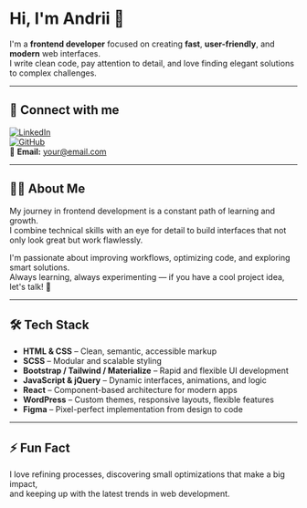 # Hi, I'm Andrii 👋

I'm a **frontend developer** focused on creating **fast**, **user-friendly**, and **modern** web interfaces.  
I write clean code, pay attention to detail, and love finding elegant solutions to complex challenges.

---

## 🔗 Connect with me

[![LinkedIn](https://img.shields.io/badge/-LinkedIn-0A66C2?style=flat&logo=linkedin&logoColor=white)](https://www.linkedin.com/in/your-link)  
[![GitHub](https://img.shields.io/badge/-GitHub-181717?style=flat&logo=github&logoColor=white)](https://github.com/andreyk1n)  
📧 **Email:** your@email.com

---

## 🧑‍💻 About Me

My journey in frontend development is a constant path of learning and growth.  
I combine technical skills with an eye for detail to build interfaces that not only look great but work flawlessly.

I'm passionate about improving workflows, optimizing code, and exploring smart solutions.  
Always learning, always experimenting — if you have a cool project idea, let's talk! 🚀

---

## 🛠️ Tech Stack

- **HTML & CSS** – Clean, semantic, accessible markup  
- **SCSS** – Modular and scalable styling  
- **Bootstrap / Tailwind / Materialize** – Rapid and flexible UI development  
- **JavaScript & jQuery** – Dynamic interfaces, animations, and logic  
- **React** – Component-based architecture for modern apps  
- **WordPress** – Custom themes, responsive layouts, flexible features  
- **Figma** – Pixel-perfect implementation from design to code  

---

## ⚡ Fun Fact

I love refining processes, discovering small optimizations that make a big impact,  
and keeping up with the latest trends in web development.

